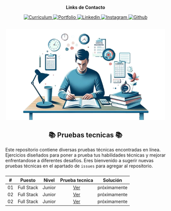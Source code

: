 <div align="center">
    <p><strong>Links de Contacto</strong></p>
    <a href="https://drive.google.com/file/d/1Pe-UKjdPGVZC53y1DmgpNwx3PUDryUd4/view?usp=sharing" target="_blank" rel="noopener noreferrer">
        <img src="https://img.shields.io/badge/CV-F7017B?logo=readdotcv" alt="Curriculum"/>
    </a>
    <a href="https://portafolio-rafael-mojica.vercel.app/" target="_blank" rel="noopener noreferrer">
        <img src="https://img.shields.io/badge/Portafolio-2D8080?logo=showwcase" alt="Portfolio"/>
    <a/>
    <a href="https://www.linkedin.com/in/rafamojica/" target="_blank" rel="noopener noreferrer">
        <img src="https://img.shields.io/badge/Linkedin-007EC6?logo=Linkedin" alt="Linkedin"/>
    </a>
    <a href="https://www.instagram.com/rafa_mojica_/" target="_blank" rel="noopener noreferrer">
        <img src="https://img.shields.io/badge/Instagram-833C80?logo=Instagram&logoColor=fff" alt="Instagram"/>
    </a>
    <a href="https://github.com/RafaMojica" target="_blank" rel="noopener noreferrer">
        <img src="https://img.shields.io/badge/Github-grey?logo=Github" alt="Github"/>
    </a>
</div>

##

<div align="center">
    <img width="500" src="./img/technical-tests.png"/>
</div>

<div align="center">
    <h2> 📚 Pruebas tecnicas 📚</h2>
</div>

Este repositorio contiene diversas pruebas técnicas encontradas en línea. Ejercicios diseñados para poner a prueba tus habilidades técnicas y mejorar enfrentandose a diferentes desafíos. Eres bienvenido a sugerir nuevas pruebas técnicas en el apartado de `issues` para agregar al repositorio.

###

<div align="center">

|  #  |   Puesto   | Nivel  |           Prueba tecnica            |   Solución   |
| :-: | :--------: | :----: | :---------------------------------: | :----------: |
| 01  | Full Stack | Junior | [Ver](./01-PruebaTecnica/README.md) | próximamente |
| 02  | Full Stack | Junior | [Ver](./02-PruebaTecnica/README.md) | próximamente |
| 02  | Full Stack | Junior | [Ver](./03-PruebaTecnica/README.md) | próximamente |

</div>
